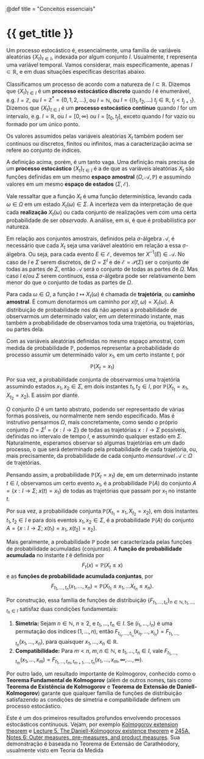 @def title = "Conceitos essenciais"

# {{ get_title }}

Um processo estocástico é, essencialmente, uma família de variáveis aleatórias $\{X_t\}_{t\in I}$, indexada por algum conjunto $I$. Usualmente, $t$ representa uma variável temporal. Vamos considerar, mais especificamente, apenas $I\subset \mathbb{R}$, e em duas situações específicas descritas abaixo.

Classificamos um processo de acordo com a natureza de $I\subset \mathbb{R}$. Dizemos que $\{X_t\}_{t\in I}$ é um **processo estocástico discreto** quando $I$ é enumerável, e.g. $I = \mathbb{Z}$, ou $I=\mathbb{Z}^* = \{0, 1, 2, \ldots\}$, ou $I = \mathbb{N}$, ou $I = \{(t_1, t_2, \ldots)\; t_j \in \mathbb{R}, \; t_j < t_{j+1}\}$. Dizemos que $\{X_t\}_{t\in I}$ é um **processo estocástico contínuo** quando $I$ for um intervalo, e.g. $I=\mathbb{R}$, ou $I=[0, \infty)$ ou $I=[t_0, t_f],$ exceto quando $I$ for vazio ou formado por um único ponto.

Os valores assumidos pelas variáveis aleatórias $X_t$ também podem ser contínuos ou discretos, finitos ou infinitos, mas a caracterização acima se refere ao conjunto de índices.

A definição acima, porém, é um tanto vaga. Uma definição mais precisa de um **processo estocástico** $\{X_t\}_{t\in I}$ é a de que as variáveis aleatórias $X_t$ são funções definidas em um mesmo **espaço amostral** $(\Omega, \mathcal{A}, \mathbb{P})$ e assumindo valores em um mesmo **espaço de estados** $(\Sigma, \mathcal{E})$.

Vale ressaltar que a função $X_t$ é uma função determinística, levando cada $\omega \in \Omega$ em um estado $X_t(\omega) \in \Sigma$. A incerteza vem da interpretação de que cada **realização** $X_t(\omega)$ ou cada conjunto de realizações vem com uma certa probabilidade de ser *observado.* A análise, em si, é que é probabilística por natureza.

Em relação aos conjuntos amostrais, definidos pela $\sigma$-álgebra $\mathcal{A}$, é necessário que cada $X_t$ seja uma variável aleatório em relação a essa $\sigma$-álgebra. Ou seja, para cada evento $E\in \mathcal{E}$, devemos ter $X^{-1}(E)\in \mathcal{A}$. No caso de $I$ e $\Sigma$ serem discretos, de $\Omega = \Sigma^I$ e de $\mathcal{E}=\mathcal{P}(\Sigma)$ ser o conjunto de todas as partes de $\Sigma$, então $\mathcal{A}$ será o conjunto de todas as partes de $\Omega$. Mas caso $I$ e/ou $\Sigma$ serem contínuos, essa $\sigma$-álgebra pode ser relativamente bem menor do que o conjunto de todas as partes de $\Omega$.

Para cada $\omega\in \Omega$, a função $t \mapsto X_t(\omega)$ é chamada de **trajetória**, ou **caminho amostral**. É comum denotarmos um caminho por $x(t, \omega) = X_t(\omega)$. A distribuição de probabilidade nos dá não apenas a probabilidade de observarmos um determinado valor, em um determinado instante, mas também a probabilidade de observamos toda uma trajetória, ou trajetórias, ou partes dela. 

Com as variáveis aleatórias definidas no mesmo espaço amostral, com medida de probabilidade $\mathbb{P}$, podemos representar a probabilidade do processo assumir um determinado valor $x_1$, em um certo instante $t$, por
$$
\mathbb{P}(X_t = x_1)
$$

Por sua vez, a probabilidade conjunta de observarmos uma trajetória assumindo estados $x_1, x_2\in \Sigma$, em dois instantes $t_1, t_2 \in I$, por $\mathbb{P}(X_{t_1} = x_1, X_{t_2} = x_2)$. E assim por diante.

O conjunto $\Omega$ é um tanto abstrato, podendo ser representado de várias formas possíveis, ou normalmente nem sendo especificado. Mas é instrutivo pensarmos $\Omega$, mais concretamente, como sendo o próprio conjunto $\Omega = \Sigma^I = \{x:I \rightarrow \Sigma\}$ de todas as trajetórias $x:I \rightarrow \Sigma$ possíveis, definidas no intervalo de tempo $I$, e assumindo qualquer estado em $\Sigma$. Naturalmente, esperamos observar só algumas trajetórias em um dado processo, o que será determinado pela probabilidade de cada trajetória, ou, mais precisamente, da probabilidade de cada conjunto *mensurável* $\mathcal{A} \subset \Omega$ de trajetórias.

Pensando assim, a probabilidade $\mathbb{P}(X_t = x_1)$ de, em um determinado instante $t\in I$, observamos um certo evento $x_1$, é a probabilidade $\mathbb{P}(A)$ do conjunto $A = \{x:I \rightarrow \Sigma; \;x(t) = x_1\}$ de todas as trajetórias que passam por $x_1$ no instante $t$.

Por sua vez, a probabilidade conjunta $\mathbb{P}(X_{t_1} = x_1, X_{t_2} = x_2)$, em dois instantes $t_1, t_2 \in I$ e para dois eventos $x_1, x_2\in \Sigma$, é a probabilidade $\mathbb{P}(A)$ do conjunto $A = \{x:I \rightarrow \Sigma; \;x(t_1) = x_1, \;x(t_2) = x_2\}$.

Mais geralmente, a probabilidade $\mathbb{P}$ pode ser caracterizada pelas funções de probabilidade acumuladas (conjuntas). A **função de probabilidade acumulada** no instante $t$ é definida por
$$
F_t(x) = \mathbb{P}(X_t \leq x)
$$
e as **funções de probabilidade acumulada conjuntas**, por
$$
F_{t_1, \ldots, t_n}(x_1, \ldots, x_n) = \mathbb{P}(X_{t_1} \leq x_1, \ldots X_{t_n} \leq x_n).
$$

Por construção, essa família de funções de distribuição $\{F_{t_1, \ldots, t_n}\}_{n\in \mathbb{N}, t_1, \ldots, t_n \in I}$ satisfaz duas condições fundamentais:

1. **Simetria:** Sejam $n\in \mathbb{N}$, $n \geq 2$, e $t_1, \ldots, t_n\in I$. Se $(i_1, \ldots, i_n)$ é uma permutação dos índices $(1, \ldots, n)$, então $F_{t_{i_1}, \ldots, t_{i_n}}(x_{i_1}, \ldots, x_{i_n}) = F_{t_1, \ldots, t_n}(x_1, \ldots, x_n)$, para quaisquer $x_1, \ldots, x_n \in \mathbb{R}$.
2. **Compatibilidade:** Para $m < n$, $m, n \in \mathbb{N}$, e $t_1, \ldots, t_n \in I$, vale $F_{t_1, \ldots, t_m}(x_1, \ldots, x_m) = F_{t_1, \ldots, t_m, t_{m+1}, \ldots, t_n}(x_1, \ldots, x_m, \infty, \ldots, \infty)$.

Por outro lado, um resultado importante de Kolmogorov, conhecido como o **Teorema Fundamental de Kolmogorov** (além de outros nomes, tais como **Teorema de Existência de Kolmogorov** e **Teorema de Extensão de Daniell-Kolmogorov**) garante que qualquer família de funções de distribuição satisfazendo as condições de simetria e compatibilidade definem um processo estocástico.

Este é um dos primeiros resultados profundos envolvendo processos estocásticos contínuous. Vejam, por exemplo [Kolmogorov extension theorem](https://en.wikipedia.org/wiki/Kolmogorov_extension_theorem) e [Lecture 5. The Daniell-Kolmogorov existence theorem](https://fabricebaudoin.wordpress.com/2012/03/25/lecture-5-the-daniell-kolmogorov-existence-theorem/) e [245A, Notes 6: Outer measures, pre-measures, and product measures](https://terrytao.wordpress.com/2010/10/30/245a-notes-6-outer-measures-pre-measures-and-product-measures/). Sua demonstração é baseada no Teorema de Extensão de Carathéodory, usualmente visto em Teoria da Medida
